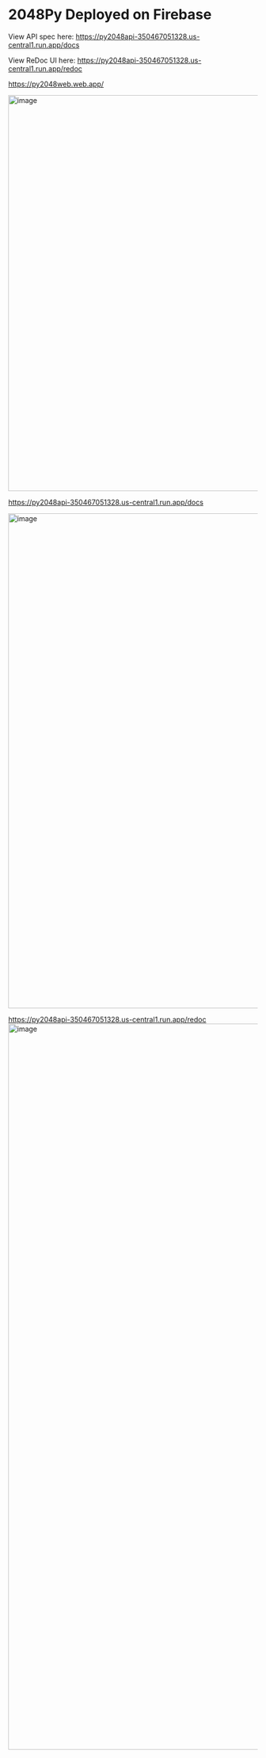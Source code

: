 # 2048Py Deployed on Firebase

View API spec here: <https://py2048api-350467051328.us-central1.run.app/docs>

View ReDoc UI here: <https://py2048api-350467051328.us-central1.run.app/redoc>

<https://py2048web.web.app/>

<a href="https://py2048web.web.app/" target="_blank" rel="noopener noreferrer">
  <img width="800" alt="image" src="https://github.com/user-attachments/assets/b2c3dca7-3480-474a-9b1f-5154d43eb584" />
</a>


<https://py2048api-350467051328.us-central1.run.app/docs>

<a href="https://py2048api-350467051328.us-central1.run.app/docs" target="_blank" rel="noopener noreferrer">
  <img width="1000" alt="image" src="https://github.com/user-attachments/assets/d5a4c65a-5c5b-4896-815a-ef2f006520a3" />
</a>

<https://py2048api-350467051328.us-central1.run.app/redoc>
<a href="https://py2048api-350467051328.us-central1.run.app/redoc" target="_blank" rel="noopener noreferrer">
  <img width="1467" alt="image" src="https://github.com/user-attachments/assets/80667396-10f1-4f7b-bfbf-eca74daa991a" />
</a>
